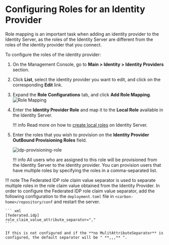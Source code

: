 # Configuring Roles for an Identity Provider

Role mapping is an important task when adding an identity provider to the Identity Server, as the roles of the Identity Server are different from the roles of the identity provider that you connect.

To configure the roles of the identity provider:

1. On the Management Console, go to **Main > Identity > Identity Providers** section.
2. Click **List**, select the identity provider you want to edit, and click on the corresponding **Edit** link.
3. Expand the **Role Configurations** tab, and click **Add Role Mapping**.
    ![Role Mapping]({{base_path}}/assets/img/guides/idp-role-mapping.png)
4. Enter the **Identity Provider Role** and map it to the **Local Role** available in the Identity Server.

    !!! info
        Read more on how to [create local roles]({{base_path}}/identity-lifecycles/add-user-roles) on Identity Server.

5. Enter the roles that you wish to provision on the **Identity Provider OutBound Provisioning Roles** field.

    ![idp-provisioning-role]({{base_path}}/assets/img/guides/idp-provisioning-role.png)

    !!! info
        All users who are assigned to this role will be provisioned from the Identity Server to the identity provider. You can provision users that have multiple roles by specifying the roles in a comma-separated list.  



!!! note
    The Federated IDP role claim value separator is used to separate multiple roles in the role claim value obtained from the Identity Provider. In order to configure the Federated IDP role claim value separator, add the following configuration to the `deployment.toml` file in `<carbon-home>/repository/conf` and restart the server.

    ``` xml
    [federated.idp]
    role_claim_value_attribute_separator=","
    ```
    
    If this is not configured and if the **no MulitAttributeSeparator** is configured, the default separator will be " **,,,** ".